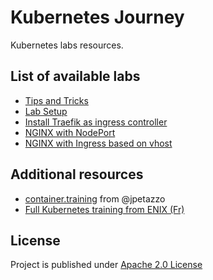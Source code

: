 # Kubernetes Journey

Kubernetes labs resources.

## List of available labs

- [Tips and Tricks](docs/tips.md)
- [Lab Setup](./docs/setup.md)
- [Install Traefik as ingress controller](./manifests/traefik.yml)
- [NGINX with NodePort](./docs/nginx-with-ingress-vhost.md)
- [NGINX with Ingress based on vhost](./manifests/deploy-nginx-basic.yml)

## Additional resources

- [container.training](https://container.training/) from @jpetazzo
- [Full Kubernetes training from ENIX (Fr)](https://enix.io/fr/services/formation/)

## License

Project is published under [Apache 2.0 License](LICENSE)
